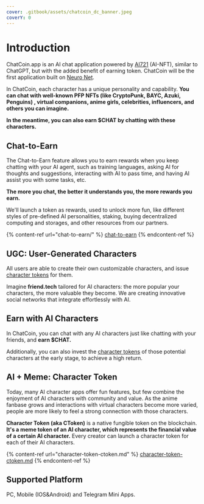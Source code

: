```yaml
---
cover: .gitbook/assets/chatcoin_dc_banner.jpeg
coverY: 0
---
```


# Introduction

ChatCoin.app is an AI chat application powered by [AI721](broken-reference) (AI-NFT), similar to ChatGPT, but with the added benefit of earning token. ChatCoin will be the first application built on [Neuro Net](broken-reference).

In ChatCoin, each character has a unique personality and capability. **You can chat with well-known PFP NFTs (like CryptoPunk, BAYC, Azuki, Penguins) , virtual companions, anime girls, celebrities, influencers, and others you can imagine.**&#x20;

**In the meantime, you can also earn $CHAT by chatting with these characters.**

## Chat-to-Earn

The Chat-to-Earn feature allows you to earn rewards when you keep chatting with your AI agent, such as training languages, asking AI for thoughts and suggestions, interacting with AI to pass time, and having AI assist you with some tasks, etc.

**The more you chat, the better it understands you, the more rewards you earn.**

We'll launch a token as rewards, used to unlock more fun, like different styles of pre-defined AI personalities, staking, buying decentralized computing and storages, and other resources from our partners.

{% content-ref url="chat-to-earn/" %}
[chat-to-earn](chat-to-earn/)
{% endcontent-ref %}

## UGC: User-Generated Characters

All users are able to create their own customizable characters, and issue [character tokens](broken-reference) for them.&#x20;

Imagine **friend.tech** tailored for AI characters: the more popular your characters, the more valuable they become. We are creating innovative social networks that integrate effortlessly with AI.

## Earn with AI Characters

In ChatCoin, you can chat with any AI characters just like chatting with your friends, and **earn $CHAT.**&#x20;

Additionally, you can also invest the [character tokens](broken-reference) of those potential characters at the early stage, to achieve a high return.&#x20;

## AI + Meme: Character Token

Today, many AI character apps offer fun features, but few combine the enjoyment of AI characters with community and value. As the anime fanbase grows and interactions with virtual characters become more varied, people are more likely to feel a strong connection with those characters.

**Character Token (aka CToken)** is a native fungible token on the blockchain. **It's a meme token of an AI character, which represents the financial value of a certain AI character.** Every creator can launch a character token for each of their AI characters.

{% content-ref url="character-token-ctoken.md" %}
[character-token-ctoken.md](character-token-ctoken.md)
{% endcontent-ref %}

## Supported Platform

PC, Mobile (IOS\&Android) and Telegram Mini Apps.
